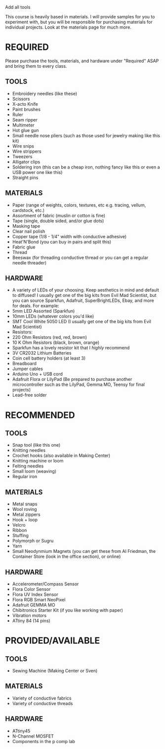 Add all tools


This course is heavily based in materials. I will provide samples for you to experiment with, but you will be responsible for purchasing materials for individual projects. Look at the materials page for much more.

# REQUIRED
Please purchase the tools, materials, and hardware under "Required" ASAP and bring them to every class.

## TOOLS
- Embroidery needles (like these)
- Scissors
- X-acto Knife
- Paint brushes
- Ruler
- Seam ripper
- Multimeter
- Hot glue gun
- Small needle nose pliers (such as those used for jewelry making like this kit)
- Wire snips
- Wire strippers
- Tweezers
- Alligator clips
- Soldering iron (this can be a cheap iron, nothing fancy like this or even a USB power one like this)
- Straight pins

## MATERIALS
- Paper (range of weights, colors, textures, etc e.g. tracing, vellum, cardstock, etc.)
- Assortment of fabric (muslin or cotton is fine)
- Tape (single, double sided, and/or glue dots)
- Masking tape
- Clear nail polish
- Copper tape (1/8 - 1/4" width with conductive adhesive)
- Heat'N'Bond (you can buy in pairs and split this)
- Fabric glue
- Thread
- Beeswax (for threading conductive thread or you can get a regular needle threader)

## HARDWARE
- A variety of LEDs of your choosing. Keep aesthetics in mind and default to diffused! I usually get one of the big kits from Evil Mad Scientist, but you can source Sparkfun, Adafruit, SuperBrightLEDs, Ebay, and more for deals. For example:
 - 5mm LED Assorted (Sparkfun)
 - 10mm LEDs (whatever colors you'd like)
 - SMT Cool White 5050 LED (I usually get one of the big kits from Evil Mad Scientist)
- Resistors:
 - 220 Ohm Resistors (red, red, brown)
 - 10 K Ohm Resistors (black, brown, orange)
 - Sparkfun has a lovely resistor kit that I *highly* recommend
- 3V CR2032 Lithium Batteries
- Coin cell battery holders (at least 3)
- Breadboard
- Jumper cables
- Arduino Uno + USB cord
- Adafruit Flora or LilyPad (Be prepared to purchase another microcontroller such as the LilyPad, Gemma MO, Teensy for final projects)
- Lead-free solder

# RECOMMENDED
## TOOLS
- Snap tool (like this one)
- Knitting needles
- Crochet hooks (also available in Making Center)
- Knitting machine or loom
- Felting needles
- Small loom (weaving)
- Regular iron

## MATERIALS
- Metal snaps
- Wool roving
- Metal zippers
- Hook + loop
- Velcro
- Ribbon
- Stuffing
- Polymorph or Sugru
- Yarn
- Small Neodynmium Magnets (you can get these from AI Friedman, the Container Store (look in the office section), or online)

## HARDWARE
- Accelerometer/Compass Sensor
- Flora Color Sensor
- Flora UV Index Sensor
- Flora RGB Smart NeoPixel
- Adafruit GEMMA MO
- Chibitronics Starter Kit (if you like working with paper)
- Vibration motors
- ATtiny 84 (14 pins)

# PROVIDED/AVAILABLE
## TOOLS
- Sewing Machine (Making Center or Sven)

## MATERIALS
- Variety of conductive fabrics
- Variety of conductive threads

## HARDWARE
- ATtiny45
- N-Channel MOSFET
- Components in the p comp lab
